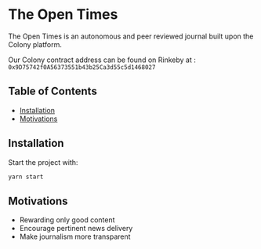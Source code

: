 # The Open Times

The Open Times is an autonomous and peer reviewed journal built upon the Colony platform.

Our Colony contract address can be found on Rinkeby at : `0x9D75742f0A56373551b43b25Ca3d55c5d1468027`

## Table of Contents

- [Installation](#installation)
- [Motivations](#motivations)

## Installation

Start the project with:

```sh
yarn start
```

## Motivations

- Rewarding only good content
- Encourage pertinent news delivery
- Make journalism more transparent
